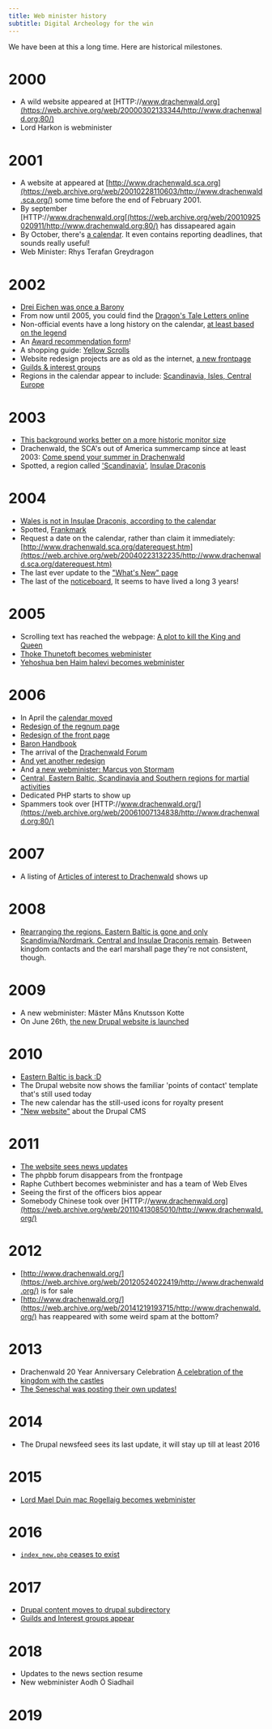 ```yaml
---
title: Web minister history
subtitle: Digital Archeology for the win
---
```


We have been at this a long time. Here are historical milestones.
# 2000
* A wild website appeared at [HTTP://www.drachenwald.org](https://web.archive.org/web/20000302133344/http://www.drachenwald.org:80/)
* Lord Harkon is webminister

# 2001
* A website at appeared at [http://www.drachenwald.sca.org](https://web.archive.org/web/20010228110603/http://www.drachenwald.sca.org/) some time before the end of February 2001.
* By september [HTTP://www.drachenwald.org[(https://web.archive.org/web/20010925020911/http://www.drachenwald.org:80/) has dissapeared again
* By October, there's [a calendar](https://web.archive.org/web/20011021032829/http://www.drachenwald.sca.org:80/calendar.htm). It even contains reporting deadlines, that sounds really useful!
* Web Minister: Rhys Terafan Greydragon 

# 2002
* [Drei Eichen was once a Barony](https://web.archive.org/web/20020612034333/http://www.drachenwald.sca.org/barons.htm)
* From now until 2005, you could find the [Dragon's Tale Letters online](https://web.archive.org/web/20050218082334/http://www.drachenwald.sca.org:80/dt/letters.html)
* Non-official events have a long history on the calendar, [at least based on the legend](https://web.archive.org/web/20020205091354/http://www.drachenwald.sca.org/calendar.htm)
* An [Award recommendation form](https://web.archive.org/web/20020305035307/http://www.drachenwald.sca.org/Recommendations.htm)!
* A shopping guide: [Yellow Scrolls](https://web.archive.org/web/20020404014828/http://www.drachenwald.sca.org/Yellow_Scrolls/index.htm)
* Website redesign projects are as old as the internet, [a new frontpage](https://web.archive.org/web/20021120194441/http://www.drachenwald.sca.org/)
* [Guilds & interest groups](https://web.archive.org/web/20020422073953/http://www.drachenwald.sca.org/guilds.htm)
* Regions in the calendar appear to include: [Scandinavia, Isles, Central Europe](https://web.archive.org/web/20020205091354/http://www.drachenwald.sca.org/calendar.htm)

# 2003
* [This background works better on a more historic monitor size](https://web.archive.org/web/20030424102359/http://www.drachenwald.sca.org/)
* Drachenwald, the SCA's out of America summercamp since at least 2003: [Come spend your summer in Drachenwald](https://web.archive.org/web/20030403221537/http://www.drachenwald.sca.org/events/dtyc/index.htm)
* Spotted, a region called ['Scandinavia'](https://web.archive.org/web/20030409161138/http://www.drachenwald.sca.org/calendar.htm), [Insulae Draconis](https://web.archive.org/web/20030810112331/http://www.drachenwald.sca.org/calendar.htm)

# 2004
* [Wales is not in Insulae Draconis, according to the calendar](https://web.archive.org/web/20040603113430/http://www.drachenwald.sca.org/calendar.htm)
* Spotted, [Frankmark](https://web.archive.org/web/20040208135845/http://www.drachenwald.sca.org/calendar.htm)
* Request a date on the calendar, rather than claim it immediately: [http://www.drachenwald.sca.org/daterequest.htm](https://web.archive.org/web/20040223132235/http://www.drachenwald.sca.org/daterequest.htm)
* The last ever update to the ["What's New" page](https://web.archive.org/web/20060415000223/http://www.drachenwald.sca.org/new.htm)
* The last of the [noticeboard](https://web.archive.org/web/20041010190719/http://lists.drachenwald.sca.org/cgi-bin/NoticeBoard.pl), It seems to have lived a long 3 years!

# 2005
* Scrolling text has reached the webpage: [A plot to kill the King and Queen](https://web.archive.org/web/20050315182720/http://www.drachenwald.sca.org/plotinfo.htm)
* [Thoke Thunetoft becomes webminister](https://web.archive.org/web/20050315182538/http://www.drachenwald.sca.org/contact.htm)
* [Yehoshua ben Haim halevi becomes webminister](https://web.archive.org/web/20051204030105/http://www.drachenwald.sca.org/)

# 2006
* In April the [calendar moved](https://web.archive.org/web/20060426063243/http://www.drachenwald.sca.org/calendar.htm)
* [Redesign of the regnum page](https://web.archive.org/web/20060211214525/http://www.drachenwald.sca.org/regnum/index.html)
* [Redesign of the front page](https://web.archive.org/web/20060428055320/http://www.drachenwald.sca.org/) 
* [Baron Handbook](https://web.archive.org/web/20060502114807/http://www.drachenwald.sca.org/Articles/baronhandbook.html)
* The arrival of the [Drachenwald Forum](https://web.archive.org/web/20060427234144/http://forum.drachenwald.sca.org/)
* [And yet another redesign](https://web.archive.org/web/20061205211405/http://www.drachenwald.sca.org/)
* And [a new webminister: Marcus von Stormam](https://web.archive.org/web/20061205211405/http://www.drachenwald.sca.org/)
* [Central, Eastern Baltic, Scandinavia and Southern regions for martial activities](https://web.archive.org/web/20061129232732/http://www.drachenwald.sca.org/Marshal/contacts.php)
* Dedicated PHP starts to show up
* Spammers took over [HTTP://www.drachenwald.org/](https://web.archive.org/web/20061007134838/http://www.drachenwald.org:80/)
  

# 2007
* A listing of [Articles of interest to Drachenwald](https://web.archive.org/web/20070107004500/http://www.drachenwald.sca.org/Articles/) shows up

# 2008
* [Rearranging the regions. Eastern Baltic is gone and only Scandinvia/Nordmark, Central and Insulae Draconis remain](https://web.archive.org/web/20070805083527/http://www.drachenwald.sca.org/contacts.php). Between kingdom contacts and the earl marshall page they're not consistent, though.

# 2009
* A new webminister: Mäster Måns Knutsson Kotte
* On June 26th, [the new Drupal website is launched](https://web.archive.org/web/20090708000824/http://www.drachenwald.sca.org/index_new.php)


# 2010
* [Eastern Baltic is back :D](https://web.archive.org/web/20100125094044/http://www.drachenwald.sca.org/content/earl-marshal)
* The Drupal website now shows the familiar 'points of contact' template that's still used today
* The new calendar has the still-used icons for royalty present
* ["New website"](https://web.archive.org/web/20100125094702/http://www.drachenwald.sca.org/node/1) about the Drupal CMS

# 2011
* [The website sees news updates](https://web.archive.org/web/20111112140824/http://www.drachenwald.sca.org/index_new.php)
* The phpbb forum disappears from the frontpage
* Raphe Cuthbert becomes webminister and has a team of Web Elves
* Seeing the first of the officers bios appear
* Somebody Chinese took over [HTTP://www.drachenwald.org](https://web.archive.org/web/20110413085010/http://www.drachenwald.org/)

# 2012
* [http://www.drachenwald.org/](https://web.archive.org/web/20120524022419/http://www.drachenwald.org/) is for sale
* [http://www.drachenwald.org/](https://web.archive.org/web/20141219193715/http://www.drachenwald.org/) has reappeared with some weird spam at the bottom?
  
# 2013
* Drachenwald 20 Year Anniversary Celebration [A celebration of the kingdom with the castles](https://web.archive.org/web/20130814210621/http://dw20year.sched.org/)
* [The Seneschal was posting their own updates!](https://web.archive.org/web/20130705130346/http://www.drachenwald.sca.org/index_new.php)

# 2014
* The Drupal newsfeed sees its last update, it will stay up till at least 2016

# 2015
* [Lord Mael Duin mac Rogellaig becomes webminister](https://web.archive.org/web/20150511051859/http://www.drachenwald.sca.org/content/chronicler)

# 2016
* [`index_new.php` ceases to exist](https://web.archive.org/web/20160405003551/http://www.drachenwald.sca.org/)

# 2017 
* [Drupal content moves to drupal subdirectory](https://web.archive.org/web/20170629180648/http://www.drachenwald.sca.org/drupal/)
* [Guilds and Interest groups appear](https://web.archive.org/web/20170519021601/http://www.drachenwald.sca.org/drupal/content/kingdom-guilds-interest-groups)

# 2018
* Updates to the news section resume
* New webminister Aodh Ó Siadhail

# 2019
